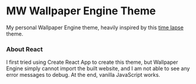# MW Wallpaper Engine Theme
My personal Wallpaper Engine theme, heavily inspired by this [time lapse](https://steamcommunity.com/sharedfiles/filedetails/?id=824548506) theme.

### About React
I first tried using Create React App to create this theme, but Wallpaper Engine simply cannot import the built website, and I am not able to see any error messages to debug. At the end, vanilla JavaScript works.
